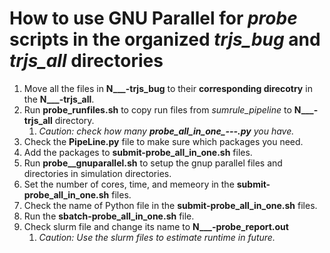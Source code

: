 # How to use GNU Parallel for *probe* scripts in the organized *trjs_bug* and *trjs_all* directories

1. Move all the files in **N___-trjs_bug** to their **corresponding direcotry** in the **N___-trjs_all**.
2. Run **probe_runfiles.sh** to copy run files from *sumrule_pipeline* to **N___-trjs_all** directory.
    1. *Caution: check how many **probe_all_in_one_---.py** you have.*
3. Check the **PipeLine.py** file to make sure which packages you need.
4. Add the packages to **submit-probe_all_in_one.sh** files.
5. Run **probe__gnuparallel.sh** to setup the gnup parallel files and directories in simulation directories.
6. Set the number of cores, time, and memeory in the **submit-probe_all_in_one.sh** files.
7. Check the name of Python file in the **submit-probe_all_in_one.sh** files.
8. Run the **sbatch-probe_all_in_one.sh** file.
9. Check slurm file and change its name to **N___-probe_report.out**
    1. *Caution: Use the slurm files to estimate runtime in future.*
